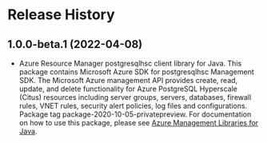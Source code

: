 # Release History

## 1.0.0-beta.1 (2022-04-08)

- Azure Resource Manager postgresqlhsc client library for Java. This package contains Microsoft Azure SDK for postgresqlhsc Management SDK. The Microsoft Azure management API provides create, read, update, and delete functionality for Azure PostgreSQL Hyperscale (Citus) resources including server groups, servers, databases, firewall rules, VNET rules, security alert policies, log files and configurations. Package tag package-2020-10-05-privatepreview. For documentation on how to use this package, please see [Azure Management Libraries for Java](https://aka.ms/azsdk/java/mgmt).
